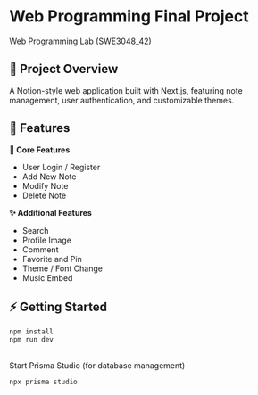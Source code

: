 # Web Programming Final Project

Web Programming Lab (SWE3048_42)

## 🚀 Project Overview
A Notion-style web application built with Next.js, featuring note management, user authentication, and customizable themes.<br>

## 📝 Features
**🔹 Core Features**
+ User Login / Register
+ Add New Note
+ Modify Note
+ Delete Note

**✨ Additional Features**
+ Search
+ Profile Image
+ Comment
+ Favorite and Pin
+ Theme / Font Change
+ Music Embed

## ⚡ Getting Started
```
npm install
npm run dev
```
<br> Start Prisma Studio (for database management)
```
npx prisma studio
```
